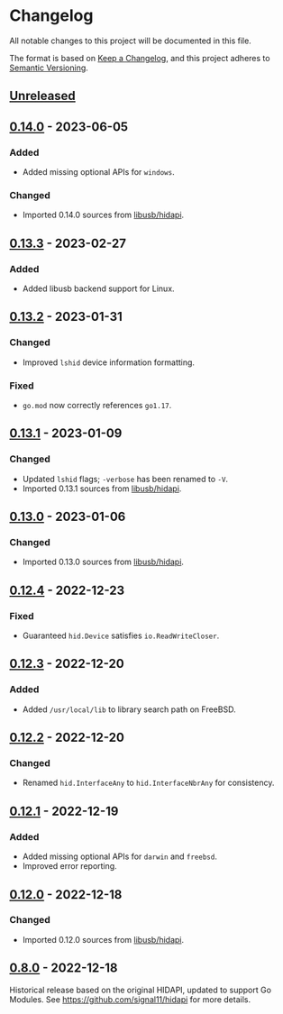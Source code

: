 # Changelog

All notable changes to this project will be documented in this file.

The format is based on [Keep a Changelog](https://keepachangelog.com/en/1.0.0/),
and this project adheres to [Semantic Versioning](https://semver.org/spec/v2.0.0.html).

## [Unreleased]

## [0.14.0] - 2023-06-05

### Added

- Added missing optional APIs for `windows`.

### Changed

- Imported 0.14.0 sources from [libusb/hidapi](https://github.com/libusb/hidapi).

## [0.13.3] - 2023-02-27

### Added

- Added libusb backend support for Linux.

## [0.13.2] - 2023-01-31

### Changed

- Improved `lshid` device information formatting.

### Fixed

- `go.mod` now correctly references `go1.17`.

## [0.13.1] - 2023-01-09

### Changed

- Updated `lshid` flags; `-verbose` has been renamed to `-V`.
- Imported 0.13.1 sources from [libusb/hidapi](https://github.com/libusb/hidapi).

## [0.13.0] - 2023-01-06

### Changed

- Imported 0.13.0 sources from [libusb/hidapi](https://github.com/libusb/hidapi).

## [0.12.4] - 2022-12-23

### Fixed

- Guaranteed `hid.Device` satisfies `io.ReadWriteCloser`.

## [0.12.3] - 2022-12-20

### Added

- Added `/usr/local/lib` to library search path on FreeBSD.

## [0.12.2] - 2022-12-20

### Changed

- Renamed `hid.InterfaceAny` to `hid.InterfaceNbrAny` for consistency.

## [0.12.1] - 2022-12-19

### Added

- Added missing optional APIs for `darwin` and `freebsd`.
- Improved error reporting.

## [0.12.0] - 2022-12-18

### Changed

- Imported 0.12.0 sources from [libusb/hidapi](https://github.com/libusb/hidapi).

## [0.8.0] - 2022-12-18

Historical release based on the original HIDAPI, updated to support Go Modules.
See https://github.com/signal11/hidapi for more details.

[Unreleased]: https://github.com/sstallion/go-hid/compare/v0.14.0...HEAD
[0.14.0]: https://github.com/sstallion/go-hid/releases/tag/v0.14.0
[0.13.3]: https://github.com/sstallion/go-hid/releases/tag/v0.13.3
[0.13.2]: https://github.com/sstallion/go-hid/releases/tag/v0.13.2
[0.13.1]: https://github.com/sstallion/go-hid/releases/tag/v0.13.1
[0.13.0]: https://github.com/sstallion/go-hid/releases/tag/v0.13.0
[0.12.4]: https://github.com/sstallion/go-hid/releases/tag/v0.12.4
[0.12.3]: https://github.com/sstallion/go-hid/releases/tag/v0.12.3
[0.12.2]: https://github.com/sstallion/go-hid/releases/tag/v0.12.2
[0.12.1]: https://github.com/sstallion/go-hid/releases/tag/v0.12.1
[0.12.0]: https://github.com/sstallion/go-hid/releases/tag/v0.12.0
[0.8.0]: https://github.com/sstallion/go-hid/releases/tag/v0.8.0

